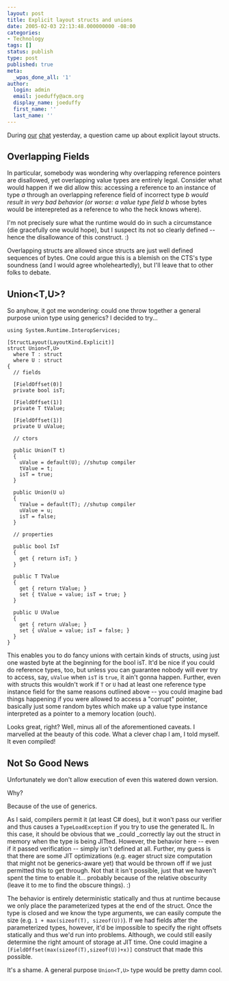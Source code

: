 ```yaml
---
layout: post
title: Explicit layout structs and unions
date: 2005-02-03 22:13:48.000000000 -08:00
categories:
- Technology
tags: []
status: publish
type: post
published: true
meta:
  _wpas_done_all: '1'
author:
  login: admin
  email: joeduffy@acm.org
  display_name: joeduffy
  first_name: ''
  last_name: ''
---
```

During [our](http://blogs.msdn.com/brada/archive/2005/01/31/363837.aspx)
[chat](http://msdn.microsoft.com/netframework/programming/classlibraries/)
yesterday, a question came up about explicit layout structs.

## Overlapping Fields

In particular, somebody was wondering why overlapping reference pointers are
disallowed, yet overlapping value types are entirely legal. Consider what would
happen if we did allow this: accessing a reference to an instance of type _a_
through an overlapping reference field of incorrect type _b _would result in
very bad behavior (or worse: a value type field_ b_ whose bytes would be
interepreted as a reference to who the heck knows where).

I'm not precisely sure what the runtime would do in such a circumstance (die
gracefully one would hope), but I suspect its not so clearly defined -- hence
the disallowance of this construct. :)

Overlapping structs are allowed since structs are just well defined sequences
of bytes. One could argue this is a blemish on the CTS's type soundness (and I
would agree wholeheartedly), but I'll leave that to other folks to debate.

## Union<T,U>?

So anyhow, it got me wondering: could one throw together a general purpose
union type using generics? I decided to try...

    using System.Runtime.InteropServices;

    [StructLayout(LayoutKind.Explicit)]
    struct Union<T,U>
      where T : struct
      where U : struct
    {
      // fields

      [FieldOffset(0)]
      private bool isT;

      [FieldOffset(1)]
      private T tValue;

      [FieldOffset(1)]
      private U uValue;

      // ctors

      public Union(T t)
      {
        uValue = default(U); //shutup compiler
        tValue = t;
        isT = true;
      }

      public Union(U u)
      {
        tValue = default(T); //shutup compiler
        uValue = u;
        isT = false;
      }

      // properties

      public bool IsT
      {
        get { return isT; }
      }

      public T TValue
      {
        get { return tValue; }
        set { tValue = value; isT = true; }
      }

      public U UValue
      {
        get { return uValue; }
        set { uValue = value; isT = false; }
      }
    }

This enables you to do fancy unions with certain kinds of structs, using just
one wasted byte at the beginning for the bool isT. It'd be nice if you could do
reference types, too, but unless you can guarantee nobody will ever try to
access, say, `uValue` when `isT` is `true`, it ain't gonna happen. Further, even with
structs this wouldn't work if `T` or `U` had at least one reference type instance
field for the same reasons outlined above -- you could imagine bad things
happening if you were allowed to access a "corrupt" pointer, basically just
some random bytes which make up a value type instance interpreted as a pointer
to a memory location (ouch).

Looks great, right? Well, minus all of the aforementioned caveats. I marvelled
at the beauty of this code. What a clever chap I am, I told myself. It even
compiled!

## Not So Good News

Unfortunately we don't allow execution of even this watered down version.

Why?

Because of the use of generics.

As I said, compilers permit it (at least C# does), but it won't pass our
verifier and thus causes a `TypeLoadException` if you try to use the generated
IL. In this case, it should be obvious that we _could _correctly lay out the
struct in memory when the type is being JITted. However, the behavior here --
even if it passed verification -- simply isn't defined at all. Further, my
guess is that there are some JIT optimizations (e.g. eager struct size
computation that might not be generics-aware yet) that would be thrown off if
we just permitted this to get through. Not that it isn't possible, just that we
haven't spent the time to enable it... probably because of the relative
obscurity (leave it to me to find the obscure things). :)

The behavior is entirely deterministic statically and thus at runtime because
we only place the parameterized types at the end of the struct. Once the type
is closed and we know the type arguments, we can easily compute the size (e.g.
`1 + max(sizeof(T), sizeof(U))`). If we had fields after the parameterized types,
however, it'd be impossible to specify the right offsets statically and thus
we'd run into problems. Although, we could still easily determine the right
amount of storage at JIT time. One could imagine a
`[FieldOffset(max(sizeof(T),sizeof(U))+x)]` construct that made this possible.

It's a shame. A general purpose `Union<T,U>` type would be pretty damn cool.

